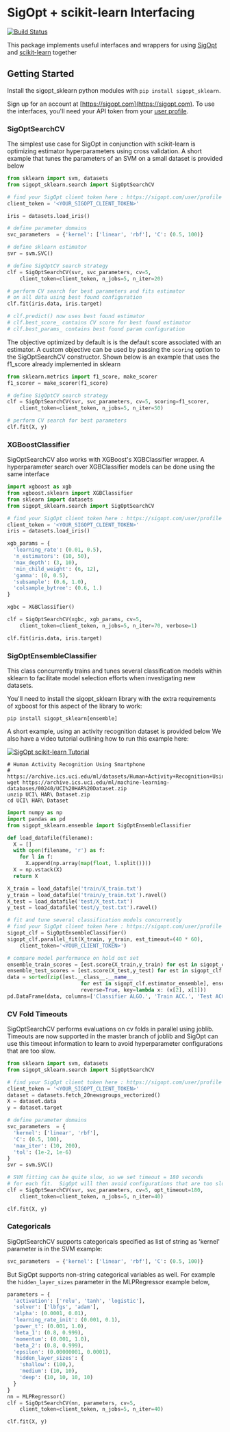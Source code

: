 # SigOpt + scikit-learn Interfacing
[![Build Status](https://travis-ci.org/sigopt/sigopt_sklearn.svg?branch=master)](https://travis-ci.org/sigopt/sigopt_sklearn)

This package implements useful interfaces and wrappers for using [SigOpt](https://sigopt.com) and [scikit-learn](http://scikit-learn.org/stable/) together

## Getting Started

Install the sigopt_sklearn python modules with `pip install sigopt_sklearn`.

Sign up for an account at [https://sigopt.com](https://sigopt.com). To use the interfaces, you'll need your API token
from your [user profile](https://sigopt.com/user/profile).

### SigOptSearchCV

The simplest use case for SigOpt in conjunction with scikit-learn is optimizing estimator hyperparameters using cross
validation. A short example that tunes the parameters of an SVM on a small dataset is provided below

```python
from sklearn import svm, datasets
from sigopt_sklearn.search import SigOptSearchCV

# find your SigOpt client token here : https://sigopt.com/user/profile
client_token = '<YOUR_SIGOPT_CLIENT_TOKEN>'

iris = datasets.load_iris()

# define parameter domains
svc_parameters  = {'kernel': ['linear', 'rbf'], 'C': (0.5, 100)}

# define sklearn estimator
svr = svm.SVC()

# define SigOptCV search strategy
clf = SigOptSearchCV(svr, svc_parameters, cv=5,
    client_token=client_token, n_jobs=5, n_iter=20)

# perform CV search for best parameters and fits estimator
# on all data using best found configuration
clf.fit(iris.data, iris.target)

# clf.predict() now uses best found estimator
# clf.best_score_ contains CV score for best found estimator
# clf.best_params_ contains best found param configuration
```

The objective optimized by default is is the default score associated with an estimator. A custom objective can be used
by passing the `scoring` option to the SigOptSearchCV constructor. Shown below is an example that uses the f1_score
already implemented in sklearn

```python
from sklearn.metrics import f1_score, make_scorer
f1_scorer = make_scorer(f1_score)

# define SigOptCV search strategy
clf = SigOptSearchCV(svr, svc_parameters, cv=5, scoring=f1_scorer,
    client_token=client_token, n_jobs=5, n_iter=50)

# perform CV search for best parameters
clf.fit(X, y)
```

### XGBoostClassifier

SigOptSearchCV also works with XGBoost's XGBClassifier wrapper. A hyperparameter search over XGBClassifier models can be done using the same interface

```python
import xgboost as xgb
from xgboost.sklearn import XGBClassifier
from sklearn import datasets
from sigopt_sklearn.search import SigOptSearchCV

# find your SigOpt client token here : https://sigopt.com/user/profile
client_token = '<YOUR_SIGOPT_CLIENT_TOKEN>'
iris = datasets.load_iris()

xgb_params = {
  'learning_rate': (0.01, 0.5),
  'n_estimators': (10, 50),
  'max_depth': (3, 10),
  'min_child_weight': (6, 12),
  'gamma': (0, 0.5),
  'subsample': (0.6, 1.0),
  'colsample_bytree': (0.6, 1.)
}

xgbc = XGBClassifier()

clf = SigOptSearchCV(xgbc, xgb_params, cv=5,
    client_token=client_token, n_jobs=5, n_iter=70, verbose=1)

clf.fit(iris.data, iris.target)
```

### SigOptEnsembleClassifier

This class concurrently trains and tunes several classification models within sklearn to facilitate model selection
efforts when investigating new datasets.

You'll need to install the sigopt_sklearn library with the extra requirements of xgboost for this aspect of the library
to work:

```
pip install sigopt_sklearn[ensemble]
```

A short example, using an activity recognition dataset is provided below We also have a video tutorial outlining how to run this example here:

[![SigOpt scikit-learn Tutorial](http://img.youtube.com/vi/9XZ3ihE7OjM/0.jpg)](http://www.youtube.com/watch?v=9XZ3ihE7OjM "SigOpt scikit-learn Hyperparameter Optimization Tutorial")

```
# Human Activity Recognition Using Smartphone
# https://archive.ics.uci.edu/ml/datasets/Human+Activity+Recognition+Using+Smartphones
wget https://archive.ics.uci.edu/ml/machine-learning-databases/00240/UCI%20HAR%20Dataset.zip
unzip UCI\ HAR\ Dataset.zip
cd UCI\ HAR\ Dataset
```

```python
import numpy as np
import pandas as pd
from sigopt_sklearn.ensemble import SigOptEnsembleClassifier

def load_datafile(filename):
  X = []
  with open(filename, 'r') as f:
    for l in f:
      X.append(np.array(map(float, l.split())))
  X = np.vstack(X)
  return X

X_train = load_datafile('train/X_train.txt')
y_train = load_datafile('train/y_train.txt').ravel()
X_test = load_datafile('test/X_test.txt')
y_test = load_datafile('test/y_test.txt').ravel()

# fit and tune several classification models concurrently
# find your SigOpt client token here : https://sigopt.com/user/profile
sigopt_clf = SigOptEnsembleClassifier()
sigopt_clf.parallel_fit(X_train, y_train, est_timeout=(40 * 60),
    client_token='<YOUR_CLIENT_TOKEN>')

# compare model performance on hold out set
ensemble_train_scores = [est.score(X_train,y_train) for est in sigopt_clf.estimator_ensemble]
ensemble_test_scores = [est.score(X_test,y_test) for est in sigopt_clf.estimator_ensemble]
data = sorted(zip([est.__class__.__name__
                        for est in sigopt_clf.estimator_ensemble], ensemble_train_scores, ensemble_test_scores),
                        reverse=True, key=lambda x: (x[2], x[1]))
pd.DataFrame(data, columns=['Classifier ALGO.', 'Train ACC.', 'Test ACC.'])
```

### CV Fold Timeouts

SigOptSearchCV performs evaluations on cv folds in parallel using joblib. Timeouts are now supported in the master
branch of joblib and SigOpt can use this timeout information to learn to avoid hyperparameter configurations that are
too slow.

```python
from sklearn import svm, datasets
from sigopt_sklearn.search import SigOptSearchCV

# find your SigOpt client token here : https://sigopt.com/user/profile
client_token = '<YOUR_SIGOPT_CLIENT_TOKEN>'
dataset = datasets.fetch_20newsgroups_vectorized()
X = dataset.data
y = dataset.target

# define parameter domains
svc_parameters  = {
  'kernel': ['linear', 'rbf'],
  'C': (0.5, 100),
  'max_iter': (10, 200),
  'tol': (1e-2, 1e-6)
}
svr = svm.SVC()

# SVM fitting can be quite slow, so we set timeout = 180 seconds
# for each fit.  SigOpt will then avoid configurations that are too slow
clf = SigOptSearchCV(svr, svc_parameters, cv=5, opt_timeout=180,
    client_token=client_token, n_jobs=5, n_iter=40)

clf.fit(X, y)
```

### Categoricals

SigOptSearchCV supports categoricals specified as list of string as 'kernel' parameter is in the SVM example:

```python
svc_parameters  = {'kernel': ['linear', 'rbf'], 'C': (0.5, 100)}
```

But SigOpt supports non-string categorical variables as well. For example the `hidden_layer_sizes` parameter 
in the MLPRegressor example below,

```python
parameters = {
  'activation': ['relu', 'tanh', 'logistic'],
  'solver': ['lbfgs', 'adam'],
  'alpha': (0.0001, 0.01),
  'learning_rate_init': (0.001, 0.1),
  'power_t': (0.001, 1.0),
  'beta_1': (0.8, 0.999),
  'momentum': (0.001, 1.0),
  'beta_2': (0.8, 0.999),
  'epsilon': (0.00000001, 0.0001),
  'hidden_layer_sizes': {
    'shallow': (100,),
    'medium': (10, 10),
    'deep': (10, 10, 10, 10)
  }
}
nn = MLPRegressor()
clf = SigOptSearchCV(nn, parameters, cv=5,
    client_token=client_token, n_jobs=5, n_iter=40)

clf.fit(X, y)
```
